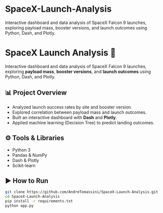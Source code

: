 # SpaceX-Launch-Analysis
Interactive dashboard and data analysis of SpaceX Falcon 9 launches, exploring payload mass, booster versions, and launch outcomes using Python, Dash, and Plotly.
# SpaceX Launch Analysis 🚀  

Interactive dashboard and data analysis of SpaceX Falcon 9 launches, exploring **payload mass**, **booster versions**, and **launch outcomes** using Python, Dash, and Plotly.  

## 📊 Project Overview  
- Analyzed launch success rates by site and booster version.  
- Explored correlation between payload mass and launch outcomes.  
- Built an interactive dashboard with **Dash** and **Plotly**.  
- Applied machine learning (Decision Tree) to predict landing outcomes.  

## ⚙️ Tools & Libraries  
- Python 3  
- Pandas & NumPy  
- Dash & Plotly  
- Scikit-learn  

## ▶️ How to Run  
```bash
git clone https://github.com/AndreTomassini/SpaceX-Launch-Analysis.git
cd SpaceX-Launch-Analysis
pip install -r requirements.txt
python app.py
